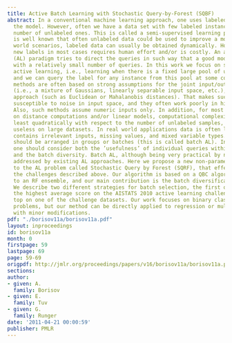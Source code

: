 ```yaml
---
title: Active Batch Learning with Stochastic Query-by-Forest (SQBF)
abstract: In a conventional machine learning approach, one uses labeled data to train
  the model. However, often we have a data set with few labeled instances, and a large
  number of unlabeled ones. This is called a semi-supervised learning problem. It
  is well known that often unlabeled data could be used to improve a model. In real
  world scenarios, labeled data can usually be obtained dynamically. However, obtaining
  new labels in most cases requires human effort and/or is costly. An active learning
  (AL) paradigm tries to direct the queries in such way that a good model can be trained
  with a relatively small number of queries. In this work we focus on so-called pool-based
  active learning, i.e., learning when there is a fixed large pool of unlabeled data,
  and we can query the label for any instance from this pool at some cost. Existing
  methods are often based on strong assumptions for the joint input/output distribution
  (i.e., a mixture of Gaussians, linearly separable input space, etc.), or use a distance-based
  approach (such as Euclidean or Mahalanobis distances). That makes such methods very
  susceptible to noise in input space, and they often work poorly in high dimensions.
  Also, such methods assume numeric inputs only. In addition, for most methods relying
  on distance computations and/or linear models, computational complexity scales at
  least quadratically with respect to the number of unlabeled samples, rendering them
  useless on large datasets. In real world applications data is often large, noisy,
  contains irrelevant inputs, missing values, and mixed variable types. Often queries
  should be arranged in groups or batches (this is called batch AL). In batch querying
  one should consider both the ’usefulness’ of individual queries within a batch,
  and the batch diversity. Batch AL, although being very practical by nature, is rarely
  addressed by existing AL approaches. Here we propose a new non-parametric approach
  to the AL problem called Stochastic Query by Forest (SQRF), that effectively addresses
  the challenges described above. Our algorithm is based on a QBC algorithm applied
  to an RF ensemble, and our main contribution is the batch diversification strategy.
  We describe two different strategies for batch selection, the first of which achieved
  the highest average score on the AISTATS 2010 active learning challenge and ranked
  top on one of the challenge datasets. Our work focuses on binary classification
  problems, but our method can be directly applied to regression or multi-class problems
  with minor modifications.
pdf: "./borisov11a/borisov11a.pdf"
layout: inproceedings
id: borisov11a
month: 0
firstpage: 59
lastpage: 69
page: 59-69
origpdf: http://jmlr.org/proceedings/papers/v16/borisov11a/borisov11a.pdf
sections: 
author:
- given: A.
  family: Borisov
- given: E.
  family: Tuv
- given: G.
  family: Runger
date: '2011-04-21 00:00:59'
publisher: PMLR
---
```

